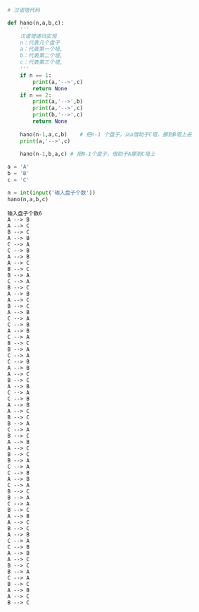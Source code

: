 

```python
# 汉诺塔代码

def hano(n,a,b,c):
    '''
    汉诺塔递归实现
    n：代表几个盘子
    a：代表第一个塔,
    b：代表第二个塔,
    c：代表第三个塔,
    '''
    if n == 1:
        print(a,'-->',c)
        return None
    if n == 2:
        print(a,'-->',b)
        print(a,'-->',c)
        print(b,'-->',c)
        return None
    
    hano(n-1,a,c,b)    # 把n-1 个盘子，从a借助于C塔，挪到B塔上去
    print(a,'-->',c)
    
    hano(n-1,b,a,c) # 把N-1个盘子，借助于A挪到C塔上

a = 'A'
b = 'B'
c = 'C'

n = int(input('输入盘子个数'))
hano(n,a,b,c)
```

    输入盘子个数6
    A --> B
    A --> C
    B --> C
    A --> B
    C --> A
    C --> B
    A --> B
    A --> C
    B --> C
    B --> A
    C --> A
    B --> C
    A --> B
    A --> C
    B --> C
    A --> B
    C --> A
    C --> B
    A --> B
    C --> A
    B --> C
    B --> A
    C --> A
    C --> B
    A --> B
    A --> C
    B --> C
    A --> B
    C --> A
    C --> B
    A --> B
    A --> C
    B --> C
    B --> A
    C --> A
    B --> C
    A --> B
    A --> C
    B --> C
    B --> A
    C --> A
    C --> B
    A --> B
    C --> A
    B --> C
    B --> A
    C --> A
    B --> C
    A --> B
    A --> C
    B --> C
    A --> B
    C --> A
    C --> B
    A --> B
    A --> C
    B --> C
    B --> A
    C --> A
    B --> C
    A --> B
    A --> C
    B --> C
    
